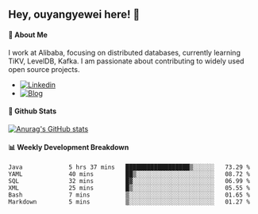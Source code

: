 ## Hey, ouyangyewei here! :wave:

#### :rocket: About Me
I work at Alibaba, focusing on distributed databases, currently learning TiKV, LevelDB, Kafka. I am passionate about contributing to widely used open source projects.

- [![Linkedin](https://img.shields.io/badge/LinkedIn-ouyangyewei-blue)](https://www.linkedin.com/in/ouyangyewei/)
- [![Blog](https://img.shields.io/badge/Blog-yeweiouyang-orange)](https://blog.csdn.net/yeweiouyang)

#### :star2: Github Stats
[![Anurag's GitHub stats](https://github-readme-stats.vercel.app/api?username=ouyangyewei&show_icons=true&cache_seconds=3600&theme=tokyonight)](https://github.com/anuraghazra/github-readme-stats)

#### :bar_chart: Weekly Development Breakdown
<!--START_SECTION:waka-->

```text
Java             5 hrs 37 mins   ██████████████████▒░░░░░░   73.29 %
YAML             40 mins         ██▒░░░░░░░░░░░░░░░░░░░░░░   08.72 %
SQL              32 mins         █▓░░░░░░░░░░░░░░░░░░░░░░░   06.99 %
XML              25 mins         █▒░░░░░░░░░░░░░░░░░░░░░░░   05.55 %
Bash             7 mins          ▒░░░░░░░░░░░░░░░░░░░░░░░░   01.65 %
Markdown         5 mins          ▒░░░░░░░░░░░░░░░░░░░░░░░░   01.27 %
```

<!--END_SECTION:waka-->
